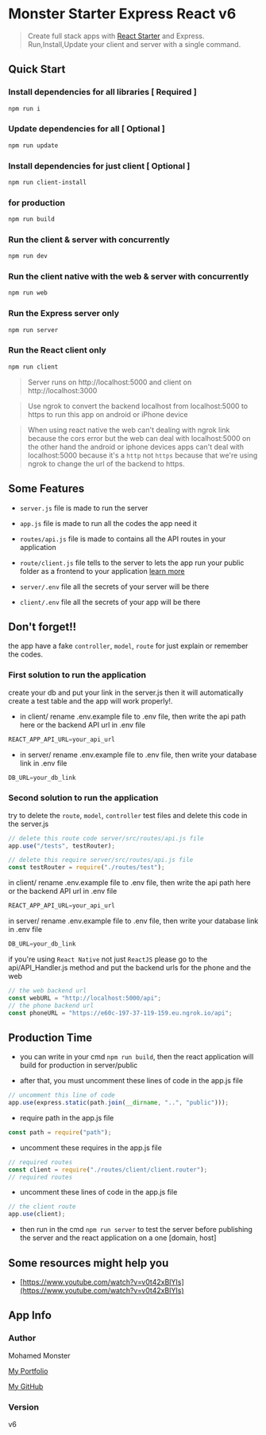 # Monster Starter Express React v6

> Create full stack apps with [React Starter](https://github.com/Monster-Library/Monster_Starter__React) and Express. Run,Install,Update your client and server with a single command.

## Quick Start

### Install dependencies for all libraries [ **Required** ]
``` bash
npm run i
```

### Update dependencies for all [ **Optional** ]
``` bash
npm run update
```

### Install dependencies for just client [ **Optional** ]
``` bash
npm run client-install
```

### for production
``` bash
npm run build
```

### Run the client & server with concurrently
``` bash
npm run dev
```

### Run the client native with the web & server with concurrently
``` bash
npm run web
```

### Run the Express server only
``` bash
npm run server
```

### Run the React client only
``` bash
npm run client
```

> Server runs on http://localhost:5000 and client on http://localhost:3000

> Use ngrok to convert the backend localhost from localhost:5000 to https to run this app on android or iPhone device

> When using react native the web can't dealing with ngrok link because the cors error but the web can deal with localhost:5000 on the other hand the android or iphone devices apps can't deal with localhost:5000 because it's a `http` not `https` because that we're using ngrok to change the url of the backend to https.

## Some Features

* `server.js` file is made to run the server

* `app.js` file is made to run all the codes the app need it

* `routes/api.js` file is made to contains all the API routes in your application

* `route/client.js` file tells to the server to lets the app run your public folder as a frontend to your application [learn more](#production-time)

* `server/.env` file all the secrets of your server will be there

* `client/.env` file all the secrets of your app will be there

## Don't forget!!
the app have a fake `controller`, `model`, `route` for just explain or remember the codes.

### First solution to run the application
create your db and put your link in the server.js then it will automatically create a test table and the app will work properly!.

* in client/ rename .env.example file to .env file, then write the api path here or the backend API url in .env file
```js
REACT_APP_API_URL=your_api_url
```

* in server/ rename .env.example file to .env file, then write your database link in .env file
```js
DB_URL=your_db_link
```

### Second solution to run the application
try to delete the `route`, `model`, `controller` test files and delete this code in the server.js
```js
// delete this route code server/src/routes/api.js file
app.use("/tests", testRouter);

// delete this require server/src/routes/api.js file
const testRouter = require("./routes/test");
```

in client/ rename .env.example file to .env file, then write the api path here or the backend API url in .env file
```js
REACT_APP_API_URL=your_api_url
```

in server/ rename .env.example file to .env file, then write your database link in .env file
```js
DB_URL=your_db_link
```

if you're using `React Native` not just `ReactJS` please go to the api/API_Handler.js method and put the backend urls for the phone and the web
```js
// the web backend url
const webURL = "http://localhost:5000/api";
// the phone backend url
const phoneURL = "https://e60c-197-37-119-159.eu.ngrok.io/api";
```

## Production Time
* you can write in your cmd `npm run build`, then the react application will
  build for production in server/public

* after that, you must uncomment these lines of code in the app.js file
``` js
// uncomment this line of code
app.use(express.static(path.join(__dirname, "..", "public")));
```

* require path in the app.js file
```js
const path = require("path");
```

* uncomment these requires in the app.js file
```js
// required routes
const client = require("./routes/client/client.router");
// required routes
```

* uncomment these lines of code in the app.js file
```js
// the client route
app.use(client);
```

* then run in the cmd `npm run server` to test the server before publishing the server and the react application on a one [domain, host]

## Some resources might help you
* [https://www.youtube.com/watch?v=v0t42xBIYIs](https://www.youtube.com/watch?v=v0t42xBIYIs)

## App Info

### Author

Mohamed Monster

[My Portfolio](https://mohamed--monster.web.app/)

[My GitHub](https://github.com/Monster-Mohamed)

### Version

v6